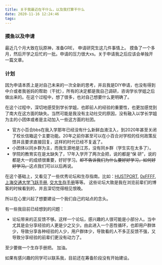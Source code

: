 ```yaml
---
title: 关于我最近在干什么，以及我打算干什么
date: 2020-11-16 12:24:46
tags:
---
```


### 摸鱼以及申请
最近几个月大致在玩原神，准备GRE， 申请研究生这几件事情上。
摸鱼了一个多月，然后开学之后忙的一批。申请的压力很大xs。关于申请我之后应该会单独开一篇文章。

### 计划
因为申请本质上是对自己未来的一次全新的思考，并且我是DIY申请，也没有得到中介或者我爸妈的帮助（干扰），所有的决定都是我自己调研，咨询学长学姐之后做出来的。在这个过程中，想了很多，也对自己想要什么更明确了。

在这个过程中，深切地感受到学长学姐，也即前人的经验的重要性，也更加感觉到了南大在这方面的缺失。当然可能是我没有主动社交的原因，没有融入以学长学姐为主的小团体或者是主动加入一些这方面的社团。

- 官方小百合bbs在我入学那年已经没有什么新鲜血液注入，到2020年甚至关闭了校长信箱这个主要功能。20年之前你甚至可以在小百合对学校的任何政策反馈并且要求直接回复，这样的时代已经不复返了。
- 小团体以同乡群为主，而我生源地是江苏，没有同乡群（学生实在太多了）。
- 学院的教育实在是太缺失了，17年入学开了两次会把，说的都是“保 研”，说的都是大一的成绩很重要，好好学习。~~却不告诉我们为什么要好好学习，如何好好学习。~~这点我们可以以后再说。

在这个基础上，又看见了一些优秀论坛和生存指南。比如：[HUSTPORT](https://hustport.com/), [0xFFFF](https://0xffff.one/), [上海交通大学飞跃手册](https://survivesjtu.github.io/SJTU-Application/#/), [交大生存手册](https://survivesjtu.gitbook.io/survivesjtumanual/li-zhi-pian/huan-ying-lai-dao-shang-hai-jiao-tong-da-xue)等等。
这些论坛大致是我在浏览前辈们的博客的时候看到的，并且深切觉得相见恨晚。

所以在心里兴起了想要建设一个我们自己的站点的念头。

有一些我目前已经想到的问题：
- 论坛带来的正反馈不够。这样一个论坛，感兴趣的人很可能是小部分人。当中尤其是会分享经验的人更是少之又少。由此进入一个恶性循环，也即用户群体少，导致分享各种经验的人少，用户群体少，导致看的人不多正反馈不强，又导致分享经验的前辈们更没有动力了。


至少要做一个生存手册把。
加油。

如果有感兴趣的同学可以联系我，目前还在筹备阶段没有开始建设。
